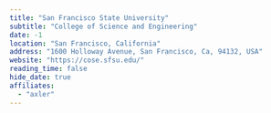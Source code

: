 ```yaml
---
title: "San Francisco State University"
subtitle: "College of Science and Engineering"
date: -1
location: "San Francisco, California"
address: "1600 Holloway Avenue, San Francisco, Ca, 94132, USA"
website: "https://cose.sfsu.edu/"
reading_time: false
hide_date: true
affiliates:
  - "axler"
---
```

